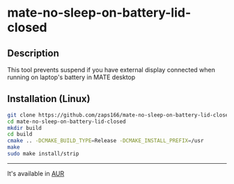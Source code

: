 # mate-no-sleep-on-battery-lid-closed

## Description

This tool prevents suspend if you have external display connected when running on laptop's battery in MATE desktop

## Installation (Linux)

```sh
git clone https://github.com/zaps166/mate-no-sleep-on-battery-lid-closed.git
cd mate-no-sleep-on-battery-lid-closed
mkdir build
cd build
cmake .. -DCMAKE_BUILD_TYPE=Release -DCMAKE_INSTALL_PREFIX=/usr
make
sudo make install/strip
```

---

It's available in [AUR](https://aur.archlinux.org/packages/mate-no-sleep-on-battery-lid-closed-git)
